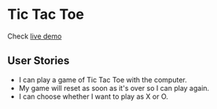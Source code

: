 # Tic Tac Toe
Check [live demo](https://frankbearzou.github.io/tic-tac-toe)
## User Stories
- I can play a game of Tic Tac Toe with the computer.
- My game will reset as soon as it's over so I can play again.
- I can choose whether I want to play as X or O.